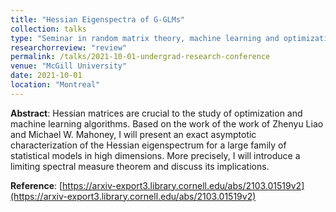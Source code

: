 ```yaml
---
title: "Hessian Eigenspectra of G-GLMs"
collection: talks
type: "Seminar in random matrix theory, machine learning and optimization"
researchorreview: "review"
permalink: /talks/2021-10-01-undergrad-research-conference
venue: "McGill University"
date: 2021-10-01
location: "Montreal"
---
```


**Abstract**: Hessian matrices are crucial to the study of optimization and machine learning algorithms. Based on the work of the work of Zhenyu Liao and Michael W. Mahoney, I will present an exact asymptotic characterization of the Hessian eigenspectrum for a large family of statistical models in high dimensions. More precisely, I will introduce a limiting spectral measure theorem and discuss its implications.

**Reference**: [https://arxiv-export3.library.cornell.edu/abs/2103.01519v2](https://arxiv-export3.library.cornell.edu/abs/2103.01519v2)
